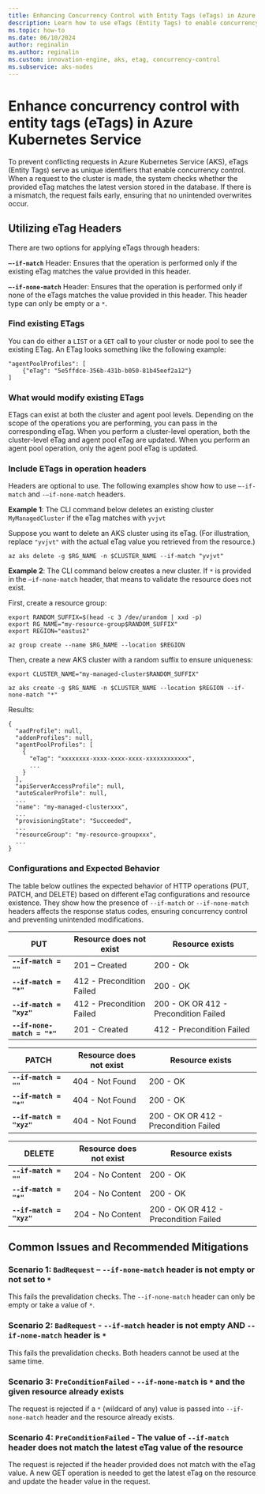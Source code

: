 ```yaml
---
title: Enhancing Concurrency Control with Entity Tags (eTags) in Azure Kubernetes Service
description: Learn how to use eTags (Entity Tags) to enable concurrency control and avoid racing conditions or overwriting scenarios. 
ms.topic: how-to
ms.date: 06/10/2024
author: reginalin
ms.author: reginalin
ms.custom: innovation-engine, aks, etag, concurrency-control
ms.subservice: aks-nodes
---
```


# Enhance concurrency control with entity tags (eTags) in Azure Kubernetes Service 

To prevent conflicting requests in Azure Kubernetes Service (AKS), eTags (Entity Tags) serve as unique identifiers that enable concurrency control. When a request to the cluster is made, the system checks whether the provided eTag matches the latest version stored in the database. If there is a mismatch, the request fails early, ensuring that no unintended overwrites occur.

## Utilizing eTag Headers

There are two options for applying eTags through headers:

**`–-if-match`** Header: Ensures that the operation is performed only if the existing eTag matches the value provided in this header.

**`–-if-none-match`** Header: Ensures that the operation is performed only if none of the eTags matches the value provided in this header. This header type can only be empty or a `*`. 

### Find existing ETags

You can do either a `LIST` or a `GET` call to your cluster or node pool to see the existing ETag. An ETag looks something like the following example:
```
"agentPoolProfiles": [
    {"eTag": "5e5ffdce-356b-431b-b050-81b45eef2a12"}
]
```

### What would modify existing ETags

ETags can exist at both the cluster and agent pool levels. Depending on the scope of the operations you are performing, you can pass in the corresponding eTag. When you perform a cluster-level operation, both the cluster-level eTag and agent pool eTag are updated. When you perform an agent pool operation, only the agent pool eTag is updated.

### Include ETags in operation headers

Headers are optional to use. The following examples show how to use `–-if-match` and `-–if-none-match` headers. 

**Example 1**: The CLI command below deletes an existing cluster `MyManagedCluster` if the eTag matches with `yvjvt`

Suppose you want to delete an AKS cluster using its eTag. (For illustration, replace `"yvjvt"` with the actual eTag value you retrieved from the resource.)

```shell
az aks delete -g $RG_NAME -n $CLUSTER_NAME --if-match "yvjvt"
```

**Example 2**: The CLI command below creates a new cluster. If `*` is provided in the `–if-none-match` header, that means to validate the resource does not exist.

First, create a resource group:

```azurecli
export RANDOM_SUFFIX=$(head -c 3 /dev/urandom | xxd -p)
export RG_NAME="my-resource-group$RANDOM_SUFFIX"
export REGION="eastus2"

az group create --name $RG_NAME --location $REGION 
```

Then, create a new AKS cluster with a random suffix to ensure uniqueness:

```azurecli
export CLUSTER_NAME="my-managed-cluster$RANDOM_SUFFIX"

az aks create -g $RG_NAME -n $CLUSTER_NAME --location $REGION --if-none-match "*"
```

Results: 

<!-- expected_similarity=0.3 --> 

```output
{
  "aadProfile": null,
  "addonProfiles": null,
  "agentPoolProfiles": [
    {
      "eTag": "xxxxxxxx-xxxx-xxxx-xxxx-xxxxxxxxxxxx",
      ...
    }
  ],
  "apiServerAccessProfile": null,
  "autoScalerProfile": null,
  ...
  "name": "my-managed-clusterxxx",
  ...
  "provisioningState": "Succeeded",
  ...
  "resourceGroup": "my-resource-groupxxx",
  ...
}
```

### Configurations and Expected Behavior

The table below outlines the expected behavior of HTTP operations (PUT, PATCH, and DELETE) based on different eTag configurations and resource existence. They show how the presence of `--if-match` or `--if-none-match` headers affects the response status codes, ensuring concurrency control and preventing unintended modifications.


**PUT** | **Resource does not exist** | **Resource exists**
--- | --- | ---
**`--if-match = ""`** | 201 – Created | 200 - Ok
**`--if-match = "*"`** | 412 - Precondition Failed | 200 - OK
**`--if-match = "xyz"`** | 412 - Precondition Failed | 200 - OK OR 412 - Precondition Failed
**`--if-none-match = "*"`** | 201 - Created | 412 - Precondition Failed


**PATCH** | **Resource does not exist** | **Resource exists**
--- | --- | ---
**`--if-match = ""`** | 404 - Not Found | 200 - OK
**`--if-match = "*"`** | 404 - Not Found | 200 - OK
**`--if-match = "xyz"`** | 404 - Not Found | 200 - OK OR 412 - Precondition Failed


**DELETE** | **Resource does not exist** | **Resource exists**
--- | --- | ---
**`--if-match = ""`** | 204 - No Content | 200 - OK
**`--if-match = "*"`** | 204 - No Content | 200 - OK
**`--if-match = "xyz"`** | 204 - No Content | 200 - OK OR 412 - Precondition Failed

## Common Issues and Recommended Mitigations

### **Scenario 1**: `BadRequest` – `--if-none-match` header is not empty or not set to `*`

This fails the prevalidation checks. The `--if-none-match` header can only be empty or take a value of `*`. 

### **Scenario 2**: `BadRequest`  - `--if-match` header is not empty AND `--if-none-match` header is  `*`

This fails the prevalidation checks. Both headers cannot be used at the same time. 

### **Scenario 3**: `PreConditionFailed` - `--if-none-match` is `*` and the given resource already exists

The request is rejected if a  `*` (wildcard of any) value is passed into `--if-none-match` header and the resource already exists. 

### **Scenario 4**: `PreConditionFailed`  - The value of `--if-match` header does not match the latest eTag value of the resource

The request is rejected if the header provided does not match with the eTag value. A new GET operation is needed to get the latest eTag on the resource and update the header value in the request. 
